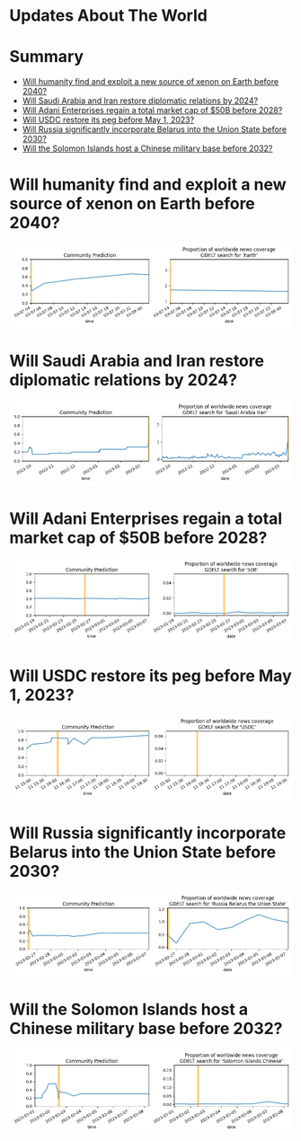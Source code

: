 
Updates About The World
=======================

Summary
=======

* [Will humanity find and exploit a new source of xenon on Earth before 2040?](#will-humanity-find-and-exploit-a-new-source-of-xenon-on-earth-before-2040)
* [Will Saudi Arabia and Iran restore diplomatic relations by 2024?](#will-saudi-arabia-and-iran-restore-diplomatic-relations-by-2024)
* [Will Adani Enterprises regain a total market cap of $50B before 2028?](#will-adani-enterprises-regain-a-total-market-cap-of-50b-before-2028)
* [Will USDC restore its peg before May 1, 2023?](#will-usdc-restore-its-peg-before-may-1-2023)
* [Will Russia significantly incorporate Belarus into the Union State before 2030?](#will-russia-significantly-incorporate-belarus-into-the-union-state-before-2030)
* [Will the Solomon Islands host a Chinese military base before 2032?](#will-the-solomon-islands-host-a-chinese-military-base-before-2032)

# Will humanity find and exploit a new source of xenon on Earth before 2040?


![Missing xenon found and used?](assets/01.png)
# Will Saudi Arabia and Iran restore diplomatic relations by 2024?


![Saudi-Iran normalization by 2024](assets/02.png)
# Will Adani Enterprises regain a total market cap of $50B before 2028?


![Adani Market Cap Recovery by 2028](assets/04.png)
# Will USDC restore its peg before May 1, 2023?


![USDC peg restoration before May 2023?](assets/07.png)
# Will Russia significantly incorporate Belarus into the Union State before 2030?


![Russia taking over Belarus before 2030](assets/08.png)
# Will the Solomon Islands host a Chinese military base before 2032?


![Chinese Military Base in the Solomon Islands](assets/09.png)